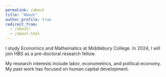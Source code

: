 ```yaml
---
permalink: /about
title: "About"
author_profile: true
redirect_from: 
  - /about/
  - /about.html
---
```


I study Economics and Mathematics at Middlebury College. In 2024, I will join HBS as a pre-doctoral research fellow.

My research interests include labor, econometrics, and political economy. My past work has focused on human capital development.